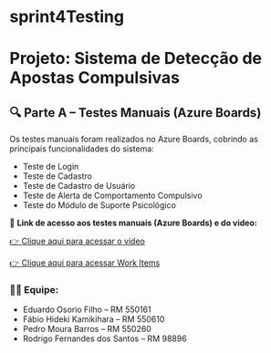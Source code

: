 # sprint4Testing

# Projeto: Sistema de Detecção de Apostas Compulsivas



## 🔍 Parte A – Testes Manuais (Azure Boards)
Os testes manuais foram realizados no Azure Boards, cobrindo as principais funcionalidades do sistema:
- Teste de Login
- Teste de Cadastro
- Teste de Cadastro de Usuário
- Teste de Alerta de Comportamento Compulsivo
- Teste do Módulo de Suporte Psicológico



📎 **Link de acesso aos testes manuais (Azure Boards) e do video:**

[👉 Clique aqui para acessar o vídeo](https://youtu.be/ert34pOf0jc)

[👉 Clique aqui para acessar Work Items](https://dev.azure.com/RM550161/SPRINT4-TESTING/_workitems/recentlyupdated)


### 👨‍💻 Equipe:
 
- Eduardo Osorio Filho – RM 550161
- Fábio Hideki Kamikihara – RM 550610
- Pedro Moura Barros – RM 550260
- Rodrigo Fernandes dos Santos – RM 98896
 
